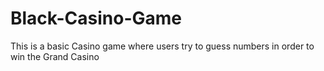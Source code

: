 # Black-Casino-Game
This is a basic Casino game where users try to guess numbers in order to win the Grand Casino
